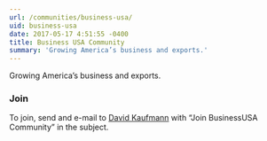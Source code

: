 ```yaml
---
url: /communities/business-usa/
uid: business-usa
date: 2017-05-17 4:51:55 -0400
title: Business USA Community
summary: 'Growing America’s business and exports.'
---
```


Growing America’s business and exports.

### Join

To join, send and e-mail to [David Kaufmann](mailto:david.kaufmann@gsa.gov?subject=Join%20BusinessUSA%20Community) with “Join BusinessUSA Community” in the subject.
